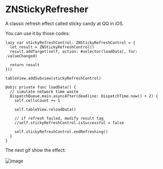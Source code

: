 # ZNStickyRefresher
A classic refresh effect called sticky candy at QQ in iOS.

You can use it by those codes:

```
lazy var stickyRefreshControl: ZNStickyRefreshControl = {
  let result = ZNStickyRefreshControl()
  result.addTarget(self, action: #selector(loadData), for: .valueChanged)
        
  return result
}()

tableView.addSubview(stickyRefreshControl)

@objc private func loadData() {
  // simulate network time waste
  DispatchQueue.main.asyncAfter(deadline: DispatchTime.now() + 2) { 
    self.cellsCount += 1
            
    self.tableView.reloadData()
            
    // if refresh failed, modify result tag
    //self.stickyRefreshControl.isSuccessful = false
            
    self.stickyRefreshControl.endRefreshing()
  }
}
```

The next gif show the effect:<br></br>
![image](https://github.com/ZeroOnet/ZNStickyRefresher/blob/master/ZNStickyRefresher/ZNStickyRefresher/Dispaly/display.gif)
